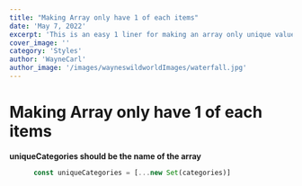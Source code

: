 ```yaml
---
title: "Making Array only have 1 of each items"
date: 'May 7, 2022'
excerpt: 'This is an easy 1 liner for making an array only unique values'
cover_image: ''
category: 'Styles'
author: 'WayneCarl'
author_image: '/images/wayneswildworldImages/waterfall.jpg'
---
```


# Making Array only have 1 of each items
**uniqueCategories should be the name of the array** 

```javascript
      const uniqueCategories = [...new Set(categories)]
```